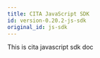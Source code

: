 ```yaml
---
title: CITA JavaScript SDK
id: version-0.20.2-js-sdk
original_id: js-sdk
---
```


This is cita javascript sdk doc
